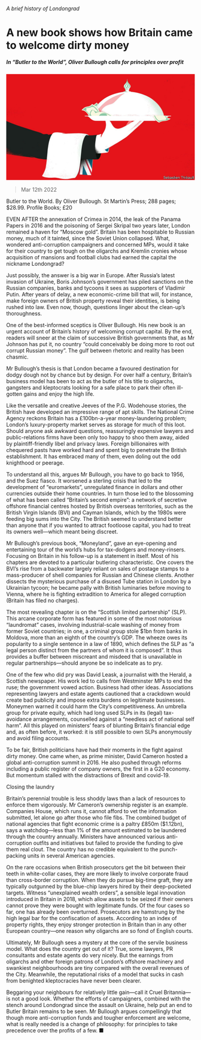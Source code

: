 ###### A brief history of Londongrad

# A new book shows how Britain came to welcome dirty money 

##### In “Butler to the World”, Oliver Bullough calls for principles over profit 

![image](images/20220312_CUD001_0.jpg) 

> Mar 12th 2022 

Butler to the World. By Oliver Bullough. St Martin’s Press; 288 pages; $28.99. Profile Books; £20

EVEN AFTER the annexation of Crimea in 2014, the leak of the Panama Papers in 2016 and the poisoning of Sergei Skripal two years later, London remained a haven for “Moscow gold”. Britain has been hospitable to Russian money, much of it tainted, since the Soviet Union collapsed. What, wondered anti-corruption campaigners and concerned MPs, would it take for their country to get tough on the oligarchs and Kremlin cronies whose acquisition of mansions and football clubs had earned the capital the nickname Londongrad?


Just possibly, the answer is a big war in Europe. After Russia’s latest invasion of Ukraine, Boris Johnson’s government has piled sanctions on the Russian companies, banks and tycoons it sees as supporters of Vladimir Putin. After years of delay, a new economic-crime bill that will, for instance, make foreign owners of British property reveal their identities, is being rushed into law. Even now, though, questions linger about the clean-up’s thoroughness.

One of the best-informed sceptics is Oliver Bullough. His new book is an urgent account of Britain’s history of welcoming corrupt capital. By the end, readers will sneer at the claim of successive British governments that, as Mr Johnson has put it, no country “could conceivably be doing more to root out corrupt Russian money”. The gulf between rhetoric and reality has been chasmic.

Mr Bullough’s thesis is that London became a favoured destination for dodgy dough not by chance but by design. For over half a century, Britain’s business model has been to act as the butler of his title to oligarchs, gangsters and kleptocrats looking for a safe place to park their often ill-gotten gains and enjoy the high life.

Like the versatile and creative Jeeves of the P.G. Wodehouse stories, the British have developed an impressive range of apt skills. The National Crime Agency reckons Britain has a £100bn-a-year money-laundering problem; London’s luxury-property market serves as storage for much of this loot. Should anyone ask awkward questions, reassuringly expensive lawyers and public-relations firms have been only too happy to shoo them away, aided by plaintiff-friendly libel and privacy laws. Foreign billionaires with chequered pasts have worked hard and spent big to penetrate the British establishment. It has embraced many of them, even doling out the odd knighthood or peerage.

To understand all this, argues Mr Bullough, you have to go back to 1956, and the Suez fiasco. It worsened a sterling crisis that led to the development of “euromarkets”, unregulated finance in dollars and other currencies outside their home countries. In turn those led to the blossoming of what has been called “Britain’s second empire”: a network of secretive offshore financial centres hosted by British overseas territories, such as the British Virgin Islands (BVI) and Cayman Islands, which by the 1980s were feeding big sums into the City. The British seemed to understand better than anyone that if you wanted to attract footloose capital, you had to treat its owners well—which meant being discreet.

Mr Bullough’s previous book, “Moneyland”, gave an eye-opening and entertaining tour of the world’s hubs for tax-dodgers and money-rinsers. Focusing on Britain in his follow-up is a statement in itself. Most of his chapters are devoted to a particular butlering characteristic. One covers the BVI’s rise from a backwater largely reliant on sales of postage stamps to a mass-producer of shell companies for Russian and Chinese clients. Another dissects the mysterious purchase of a disused Tube station in London by a Ukrainian tycoon; he became pally with British luminaries before moving to Vienna, where he is fighting extradition to America for alleged corruption (Britain has filed no charges).

The most revealing chapter is on the “Scottish limited partnership” (SLP). This arcane corporate form has featured in some of the most notorious “laundromat” cases, involving industrial-scale washing of money from former Soviet countries; in one, a criminal group stole $1bn from banks in Moldova, more than an eighth of the country’s GDP. The wheeze owes its popularity to a single sentence in a law of 1890, which defines the SLP as “a legal person distinct from the partners of whom it is composed”. It thus provides a buffer between miscreant and misdeed that is unavailable in regular partnerships—should anyone be so indelicate as to pry.

One of the few who did pry was David Leask, a journalist with the Herald, a Scottish newspaper. His work led to calls from Westminster MPs to end the ruse; the government vowed action. Business had other ideas. Associations representing lawyers and estate agents cautioned that a crackdown would create bad publicity and impose extra burdens on legitimate businesses. Moneymen warned it could harm the City’s competitiveness. An umbrella group for private equity, which had long used SLPs in its (legal) tax-avoidance arrangements, counselled against a “needless act of national self harm”. All this played on ministers’ fears of blunting Britain’s financial edge and, as often before, it worked: it is still possible to own SLPs anonymously and avoid filing accounts.

To be fair, British politicians have had their moments in the fight against dirty money. One came when, as prime minister, David Cameron hosted a global anti-corruption summit in 2016. He also pushed through reforms including a public register of company owners, the first in a G20 economy. But momentum stalled with the distractions of Brexit and covid-19.

Closing the laundry

Britain’s perennial trouble is less shoddy laws than a lack of resources to enforce them vigorously. Mr Cameron’s ownership register is an example. Companies House, which runs it, cannot afford to vet the information submitted, let alone go after those who file fibs. The combined budget of national agencies that fight economic crime is a paltry £850m ($1.12bn), says a watchdog—less than 1% of the amount estimated to be laundered through the country annually. Ministers have announced various anti-corruption outfits and initiatives but failed to provide the funding to give them real clout. The country has no credible equivalent to the punch-packing units in several American agencies.

On the rare occasions when British prosecutors get the bit between their teeth in white-collar cases, they are more likely to involve corporate fraud than cross-border corruption. When they do pursue big-time graft, they are typically outgunned by the blue-chip lawyers hired by their deep-pocketed targets. Witness “unexplained wealth orders”, a sensible legal innovation introduced in Britain in 2018, which allow assets to be seized if their owners cannot prove they were bought with legitimate funds. Of the four cases so far, one has already been overturned. Prosecutors are hamstrung by the high legal bar for the confiscation of assets. According to an index of property rights, they enjoy stronger protection in Britain than in any other European country—one reason why oligarchs are so fond of English courts.

Ultimately, Mr Bullough sees a mystery at the core of the servile business model. What does the country get out of it? True, some lawyers, PR consultants and estate agents do very nicely. But the earnings from oligarchs and other foreign patrons of London’s offshore machinery and swankiest neighbourhoods are tiny compared with the overall revenues of the City. Meanwhile, the reputational risks of a model that sucks in cash from benighted kleptocracies have never been clearer.

Beggaring your neighbours for relatively little gain—call it Cruel Britannia—is not a good look. Whether the efforts of campaigners, combined with the stench around Londongrad since the assault on Ukraine, help put an end to Butler Britain remains to be seen. Mr Bullough argues compellingly that though more anti-corruption funds and tougher enforcement are welcome, what is really needed is a change of philosophy: for principles to take precedence over the profits of a few. ■

